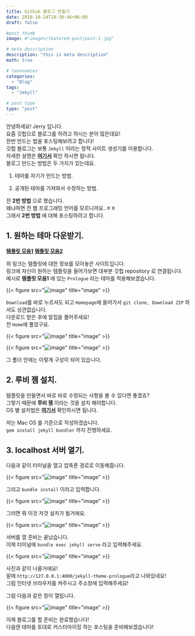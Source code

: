```yaml
---
title: Github 블로그 만들기
date: 2018-10-24T18:30:46+06:00
draft: false

#post thumb
image: #"images/featured-post/post-1.jpg"

# meta description
description: "this is meta description"
math: true

# taxonomies
categories:
  - "Blog"
tags:
  - "Jekyll"

# post type
type: "post"
---
```


안녕하세요! Jerry 입니다.  
요즘 깃헙으로 블로그를 하려고 하시는 분이 많은데요!  
한번 만드는 법을 포스팅해보려고 합니다!  
깃헙 블로그는 보통 `Jekyll` 이라는 정적 사이트 생성기를 이용합니다.  
자세한 설명은 [**여기서**](https://jekyllrb-ko.github.io/docs/home/) 확인 하시면 됩니다.  
블로그 만드는 방법은 두 가지가 있는데요.

1. 테마를 자기가 만드는 방법.

2. 공개된 테마를 가져와서 수정하는 방법.

전 **2번 방법** 으로 했습니다.  
왜냐하면 전 웹 프로그래밍 언어를 모르니까요..ㅎㅎ  
그래서 **2번 방법** 에 대해 포스팅하려고 합니다.


## 1. 원하는 테마 다운받기.

[**템플릿 모음1**](http://jekyllthemes.org)
[**템플릿 모음2**](https://jekyllthemes.io)

위 링크는 템플릿에 대한 정보를 모아놓은 사이트입니다.  
링크에 자신이 원하는 템플릿을 들어가보면 대부분 깃헙 repository 로 연결됩니다.  
예시로 **템플릿 모음1** 에 있는 `Prologue` 라는 테마를 적용해보겠습니다.

{{< figure src="![image](/images/post/gitblog/01.png)" title="image" >}}

`Download`를 바로 누르셔도 되고 `Homepage`에 들어가서 `git clone, Download ZIP` 하셔도 상관없습니다.  
다운로드 받은 후에 알집을 풀어주세요!  
전 `Home`에 풀었구요.  

{{< figure src="![image](/images/post/gitblog/02.png)" title="image" >}}

{{< figure src="![image](/images/post/gitblog/03.png)" title="image" >}}

그 폴더 안에는 이렇게 구성이 되어 있습니다.

## 2. 루비 젬 설치.

템플릿을 만들면서 바로 바로 수정되는 사항을 볼 수 있다면 좋겠죠?  
그렇기 때문에 **루비 젬** 이라는 것을 설치 해야합니다.  
OS 별 설치법은 [**여기서**](https://jekyllrb-ko.github.io/docs/installation/) 확인하시면 됩니다.

저는 Mac OS 를 기준으로 작성하겠습니다.  
`gem install jekyll bundler` 까지 진행하세요.



## 3. localhost 서버 열기.

다음과 같이 터미널을 열고 압축푼 경로로 이동해줍니다.

{{< figure src="![image](/images/post/gitblog/04.png)" title="image" >}}

그리고 `bundle install` 이라고 입력합니다.  

{{< figure src="![image](/images/post/gitblog/05.png)" title="image" >}}

그러면 뭐 이것 저것 설치가 될거에요.

{{< figure src="![image](/images/post/gitblog/06.png)" title="image" >}}

서버를 열 준비는 끝났습니다.  
이제 터미널에 `bundle exec jekyll serve` 라고 입력해주세요.

{{< figure src="![image](/images/post/gitblog/07.png)" title="image" >}}

사진과 같이 나올거에요!  
밑에 `http://127.0.0.1:4000/jekyll-theme-prologue`라고 나와있네요!  
그럼 인터넷 브라우저를 켜주시고 주소창에 입력해주세요!

그럼 다음과 같은 창이 열립니다.

{{< figure src="![image](/images/post/gitblog/08.png)" title="image" >}}

이제 블로그를 할 준비는 완료했습니다!  
다음엔 테마를 토대로 커스터마이징 하는 포스팅을 준비해보겠습니다!
